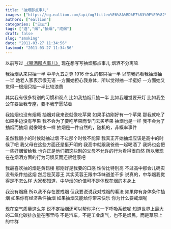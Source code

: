 ```yaml
---
title: "抽烟那点事儿"
images: ["https://og.eallion.com/api/og?title=%E6%8A%BD%E7%83%9F%E9%82%A3%E7%82%B9%E4%BA%8B%E5%84%BF"]
authors: ["eallion"]
categories: ["日志"]
tags: ["酒","烟","抽烟","戒烟"]
draft: false
slug: "smoking"
date: "2011-03-27 11:34:56"
lastmod: "2011-03-27 11:34:56"
---
```


以前写过 [《喝酒那点事儿》](http://eallion.com/drinking)
现在想写写抽烟那点事儿
烟酒不分离嘛

我抽烟从来只抽一半
中华九五之尊 1916 什么的都只抽一半
以前我妈看我抽烟抽一半
她老人家表示很无语
一方面她担心我身体，所以觉得抽一半挺好
一方面她又觉得一根烟只抽一半比较浪费

其实我有很多特别的习惯和观点
比如我抽烟只抽一半
比如我睡觉要开灯
比如我坐公车要坐我专座，要不我宁愿站着

我抽烟也没有烟瘾
抽烟对我来说就像吃苹果
如果手边刚好有一个苹果
那我就吃了
如果手边没有苹果
我不会为了要吃苹果而专门去买苹果
抽烟也是一样
我不会为了抽烟而抽烟
就像喝水一样
抽烟是一件自然的，随机的，非概率事件

虽然我很小的时候就抽过烟
不过那个时候不能算
我真正开始抽烟应该是高中的时候了吧
我父母在这些方面还是挺开明的
我高中就跟我爸爸一起喝酒了
我妈也会把一些好烟留给我
也许正是他们把这些别的父母不允许的行为看得很自然
所以我现在在烟酒方面的行为习惯反而还很健康吧

我最喜欢抽的烟是黄鹤楼
那刚好是我要的口感
性价比特别高
不过高中那会儿确实没有条件抽这烟
然后是芙蓉王
其实芙蓉王跟中华味道差不多
说真的，中华烟我觉得是不怎么样
大家都知道，中华烟的价值可不是体现在烟的本身上

我没有烟瘾
所以我不存在要戒烟
但我要说说我对戒烟的看法
如果你有身体条件抽烟
如果你有经济条件抽烟
如果抽烟又能给你带来快乐
你为什么要戒烟呢

现在空气质量这么差
说不定抽烟还可以帮你净化一下呼吸系统呢
知道世界上最大的二氧化碳排放量在哪里吗
不是汽车，不是工业废气，也不是烟民，而是草原上的牛群
